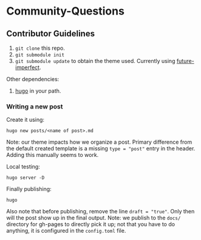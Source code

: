 # Community-Questions

## Contributor Guidelines

1. `git clone` this repo.
2. `git submodule init`
3. `git submodule update` to obtain the theme used. Currently using [future-imperfect](https://themes.gohugo.io/future-imperfect/).

Other dependencies:
1. [hugo](http://gohugo.io/) in your path.

### Writing a new post

Create it using:
```
hugo new posts/<name of post>.md
```
Note: our theme impacts how we organize a post. Primary difference from the default created template is a missing `type = "post"` entry in the header. Adding this manually seems to work.

Local testing:
```
hugo server -D
```

Finally publishing:
```
hugo
```
Also note that before publishing, remove the line `draft = "true"`. Only then will the post show up in the final output.  Note: we publish to the `docs/` directory for gh-pages to directly pick it up; not that you have to do anything, it is configured in the `config.toml` file.
